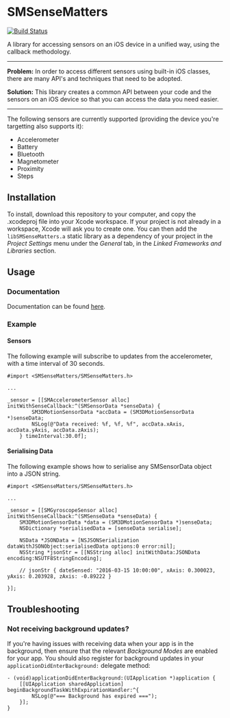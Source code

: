 # SMSenseMatters

[![Build Status](https://travis-ci.org/spikeyfish2/SMSenseMatters.svg?branch=master)](https://travis-ci.org/spikeyfish2/SMSenseMatters)

A library for accessing sensors on an iOS device in a unified way, using the callback methodology.

---

**Problem:** In order to access different sensors using built-in iOS classes, there are many API's and techniques that need to be adopted.

**Solution:** This library creates a common API between your code and the sensors on an iOS device so that you can access the data you need easier.

---

The following sensors are currently supported (providing the device you're targetting also supports it):

* Accelerometer
* Battery
* Bluetooth
* Magnetometer
* Proximity
* Steps

## Installation
To install, download this repository to your computer, and copy the .xcodeproj file into your Xcode workspace. If your project is not already in a workspace, Xcode will ask you to create one. You can then add the `libSMSenseMatters.a` static library as a dependency of your project in the *Project Settings* menu under the *General* tab, in the *Linked Frameworks and Libraries* section.


## Usage 

### Documentation
Documentation can be found [here](http://smsensematters.alexblundell.com).

### Example

#### Sensors
The following example will subscribe to updates from the accelerometer, with a time interval of 30 seconds.

```
#import <SMSenseMatters/SMSenseMatters.h>

...

_sensor = [[SMAccelerometerSensor alloc] initWithSenseCallback:^(SMSensorData *senseData) {
        SM3DMotionSensorData *accData = (SM3DMotionSensorData *)senseData;
        NSLog(@"Data received: %f, %f, %f", accData.xAxis, accData.yAxis, accData.zAxis);
    } timeInterval:30.0f];

```

#### Serialising Data
The following example shows how to serialise any SMSensorData object into a JSON string.

```
#import <SMSenseMatters/SMSenseMatters.h>

...

_sensor = [[SMGyroscopeSensor alloc] initWithSenseCallback:^(SMSenseData *senseData) {
	SM3DMotionSensorData *data = (SM3DMotionSensorData *)senseData;
	NSDictionary *serialisedData = [senseData serialise];

	NSData *JSONData = [NSJSONSerialization dataWithJSONObject:serialisedData options:0 error:nil];
    NSString *jsonStr = [[NSString alloc] initWithData:JSONData encoding:NSUTF8StringEncoding];
    
    // jsonStr { dateSensed: "2016-03-15 10:00:00", xAxis: 0.300023, yAxis: 0.203928, zAxis: -0.89222 }

}];

```



## Troubleshooting
### Not receiving background updates?
If you're having issues with receiving data when your app is in the background, then ensure that the relevant *Background Modes* are enabled for your app. You should also register for background updates in your `applicationDidEnterBackground:` delegate method:

```
- (void)applicationDidEnterBackground:(UIApplication *)application {
    [[UIApplication sharedApplication] beginBackgroundTaskWithExpirationHandler:^{
        NSLog(@"=== Background has expired ===");
    }];
}
```

